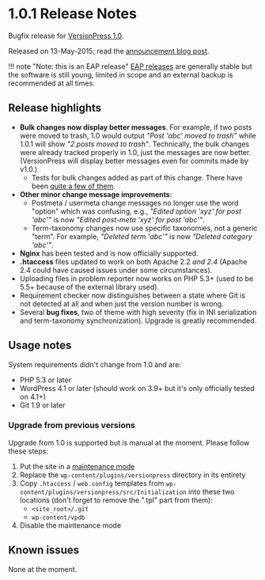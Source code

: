 # 1.0.1 Release Notes

Bugfix release for [VersionPress 1.0](./1.0.md).

Released on 13-May-2015; read the [announcement blog post](https://blog.versionpress.net/2015/05/versionpress-1-0-1-released/).

!!! note "Note: this is an EAP release"
    [EAP releases](../getting-started/about-eap.md) are generally stable but the software is still young, limited in scope and an external backup is recommended at all times.

## Release highlights

- **Bulk changes now display better messages**. For example, if two posts were moved to trash, 1.0 would output *"Post 'abc' moved to trash"* while 1.0.1 will show *"2 posts moved to trash"*. Technically, the bulk changes were already tracked properly in 1.0, just the messages are now better. (VersionPress will display better messages even for commits made by v1.0.)
    - Tests for bulk changes added as part of this change. There have been [quite a few of them](https://twitter.com/versionpress/status/595211445253595136).
- **Other minor change message improvements**:
    - Postmeta / usermeta change messages no longer use the word "option" which was confusing, e.g., *"Edited option 'xyz' for post 'abc'"* is now *"Edited post-meta 'xyz' for post 'abc'"*.
    - Term-taxonomy changes now use specific taxonomies, not a generic "term". For example, *"Deleted term 'abc'"* is now *"Deleted category 'abc'"*.
- **Nginx** has been tested and is now officially supported.
- **.htaccess** files updated to work on both Apache 2.2 *and 2.4* (Apache 2.4 could have caused issues under some circumstances).
- Uploading files in problem reporter now works on PHP 5.3+ (used to be 5.5+ because of the external library used).
- Requirement checker now distinguishes between a state where Git is not detected at all and when just the version number is wrong.
- Several **bug fixes**, two of theme with high severity (fix in INI serialization and term-taxonomy synchronization). Upgrade is greatly recommended.

## Usage notes

System requirements didn't change from 1.0 and are:

- PHP 5.3 or later
- WordPress 4.1 or later (should work on 3.9+ but it's only officially tested on 4.1+)
- Git 1.9 or later

### Upgrade from previous versions

Upgrade from 1.0 is supported but is manual at the moment. Please follow these steps:

1. Put the site in a [maintenance mode](http://www.hongkiat.com/blog/wordpress-maintenance/)
2. Replace the `wp-content/plugins/versionpress` directory in its entirety
3. Copy `.htaccess` / `web.config` templates from `wp-content/plugins/versionpress/src/Initialization` into these two locations (don't forget to remove the ".tpl" part from them):
    - `<site_root>/.git`
    - `wp-content/vpdb`
4. Disable the maintenance mode

## Known issues

None at the moment.
